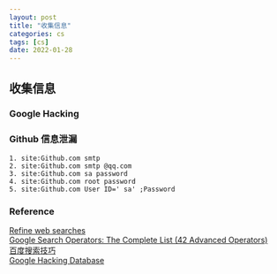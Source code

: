 ```yaml
---
layout: post
title: "收集信息"
categories: cs
tags: [cs]
date: 2022-01-28 
---
```


## 收集信息

### Google Hacking

### Github 信息泄漏

	1. site:Github.com smtp
	2. site:Github.com smtp @qq.com
	3. site:Github.com sa password
	4. site:Github.com root password
	5. site:Github.com User ID=' sa' ;Password



### Reference
[Refine web searches](https://support.google.com/websearch/answer/2466433?hl=en)  
[Google Search Operators: The Complete List (42 Advanced Operators)](https://ahrefs.com/blog/google-advanced-search-operators/)  
[百度搜索技巧](http://d.baidu.com/search/skill.html)  
[Google Hacking Database](https://www.exploit-db.com/google-hacking-database)  

